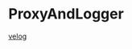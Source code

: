# ProxyAndLogger
[velog](https://velog.io/@baekgwa/%EA%B3%B5%ED%86%B5-%EB%A1%9C%EC%A7%81%EA%B3%BC-%EC%84%9C%EB%B9%84%EC%8A%A4-%EB%A1%9C%EC%A7%81-%EB%B6%84%EB%A6%AC-%ED%95%B4%EB%B3%B4%EA%B8%B0.-3-%EC%8A%A4%ED%94%84%EB%A7%81-AOP-AspectJ-%EB%AC%B8%EB%B2%95)
